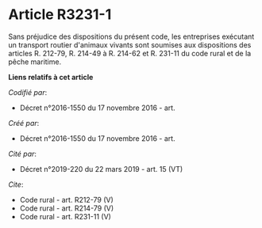 # Article R3231-1

Sans préjudice des dispositions du présent code, les entreprises exécutant un transport routier d'animaux vivants sont
soumises aux dispositions des articles R. 212-79, R. 214-49 à R. 214-62 et R. 231-11 du code rural et de la pêche maritime.

**Liens relatifs à cet article**

_Codifié par_:

  - Décret n°2016-1550 du 17 novembre 2016 - art.

_Créé par_:

  - Décret n°2016-1550 du 17 novembre 2016 - art.

_Cité par_:

  - Décret n°2019-220 du 22 mars 2019 - art. 15 (VT)

_Cite_:

  - Code rural - art. R212-79 (V)
  - Code rural - art. R214-79 (V)
  - Code rural - art. R231-11 (V)
